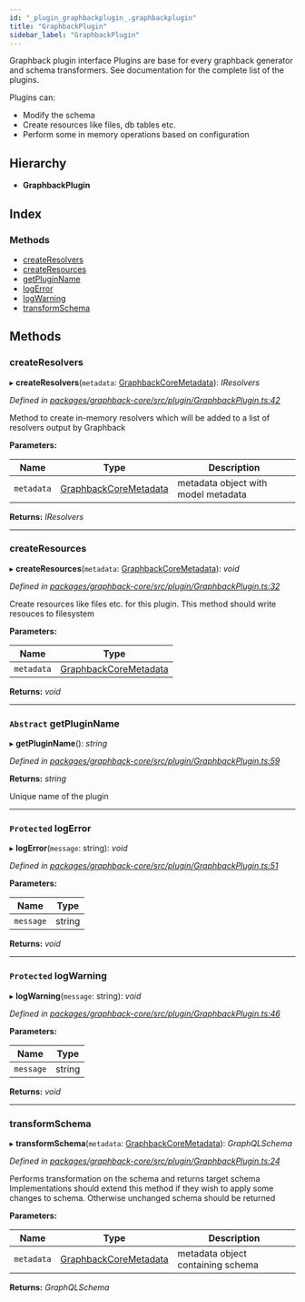 ```yaml
---
id: "_plugin_graphbackplugin_.graphbackplugin"
title: "GraphbackPlugin"
sidebar_label: "GraphbackPlugin"
---
```


Graphback plugin interface
Plugins are base for every graphback generator and schema transformers.
See documentation for the complete list of the plugins.

Plugins can:

- Modify the schema
- Create resources like files, db tables etc.
- Perform some in memory operations based on configuration

## Hierarchy

* **GraphbackPlugin**

## Index

### Methods

* [createResolvers](_plugin_graphbackplugin_.graphbackplugin.md#createresolvers)
* [createResources](_plugin_graphbackplugin_.graphbackplugin.md#createresources)
* [getPluginName](_plugin_graphbackplugin_.graphbackplugin.md#abstract-getpluginname)
* [logError](_plugin_graphbackplugin_.graphbackplugin.md#protected-logerror)
* [logWarning](_plugin_graphbackplugin_.graphbackplugin.md#protected-logwarning)
* [transformSchema](_plugin_graphbackplugin_.graphbackplugin.md#transformschema)

## Methods

###  createResolvers

▸ **createResolvers**(`metadata`: [GraphbackCoreMetadata](_plugin_graphbackcoremetadata_.graphbackcoremetadata.md)): *IResolvers*

*Defined in [packages/graphback-core/src/plugin/GraphbackPlugin.ts:42](https://github.com/aerogear/graphback/blob/63664df15/packages/graphback-core/src/plugin/GraphbackPlugin.ts#L42)*

Method to create in-memory resolvers which will be
added to a list of resolvers output by Graphback

**Parameters:**

Name | Type | Description |
------ | ------ | ------ |
`metadata` | [GraphbackCoreMetadata](_plugin_graphbackcoremetadata_.graphbackcoremetadata.md) | metadata object with model metadata  |

**Returns:** *IResolvers*

___

###  createResources

▸ **createResources**(`metadata`: [GraphbackCoreMetadata](_plugin_graphbackcoremetadata_.graphbackcoremetadata.md)): *void*

*Defined in [packages/graphback-core/src/plugin/GraphbackPlugin.ts:32](https://github.com/aerogear/graphback/blob/63664df15/packages/graphback-core/src/plugin/GraphbackPlugin.ts#L32)*

Create resources like files etc. for this plugin.
This method should write resouces to filesystem

**Parameters:**

Name | Type |
------ | ------ |
`metadata` | [GraphbackCoreMetadata](_plugin_graphbackcoremetadata_.graphbackcoremetadata.md) |

**Returns:** *void*

___

### `Abstract` getPluginName

▸ **getPluginName**(): *string*

*Defined in [packages/graphback-core/src/plugin/GraphbackPlugin.ts:59](https://github.com/aerogear/graphback/blob/63664df15/packages/graphback-core/src/plugin/GraphbackPlugin.ts#L59)*

**Returns:** *string*

Unique name of the plugin

___

### `Protected` logError

▸ **logError**(`message`: string): *void*

*Defined in [packages/graphback-core/src/plugin/GraphbackPlugin.ts:51](https://github.com/aerogear/graphback/blob/63664df15/packages/graphback-core/src/plugin/GraphbackPlugin.ts#L51)*

**Parameters:**

Name | Type |
------ | ------ |
`message` | string |

**Returns:** *void*

___

### `Protected` logWarning

▸ **logWarning**(`message`: string): *void*

*Defined in [packages/graphback-core/src/plugin/GraphbackPlugin.ts:46](https://github.com/aerogear/graphback/blob/63664df15/packages/graphback-core/src/plugin/GraphbackPlugin.ts#L46)*

**Parameters:**

Name | Type |
------ | ------ |
`message` | string |

**Returns:** *void*

___

###  transformSchema

▸ **transformSchema**(`metadata`: [GraphbackCoreMetadata](_plugin_graphbackcoremetadata_.graphbackcoremetadata.md)): *GraphQLSchema*

*Defined in [packages/graphback-core/src/plugin/GraphbackPlugin.ts:24](https://github.com/aerogear/graphback/blob/63664df15/packages/graphback-core/src/plugin/GraphbackPlugin.ts#L24)*

Performs transformation on the schema and returns target schema
Implementations should extend this method if they wish to apply some changes
to schema. Otherwise unchanged schema should be returned

**Parameters:**

Name | Type | Description |
------ | ------ | ------ |
`metadata` | [GraphbackCoreMetadata](_plugin_graphbackcoremetadata_.graphbackcoremetadata.md) | metadata object containing schema  |

**Returns:** *GraphQLSchema*
